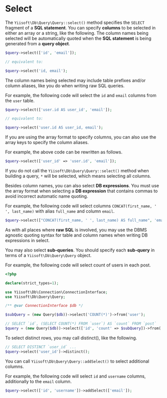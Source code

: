 # Select

The `Yiisoft\Db\Query\Query::select()` method specifies the `SELECT` fragment of a **SQL statement**. You can specify **columns** to be selected in either an array or a string, like the following. The column names being selected will be automatically quoted when the **SQL statement** is being generated from a **query object**.

```php
$query->select(['id', 'email']);

// equivalent to:

$query->select('id, email');
```

The column names being selected may include table prefixes and/or column aliases, like you do when writing raw SQL queries.

For example, the following code will select the `id` and `email` columns from the `user` table.

```php
$query->select(['user.id AS user_id', 'email']);

// equivalent to:

$query->select('user.id AS user_id, email');
```

If you are using the array format to specify columns, you can also use the array keys to specify the column aliases.

For example, the above code can be rewritten as follows.

```php
$query->select(['user_id' => 'user.id', 'email']);
```

If you do not call the `Yiisoft\Db\Query\Query::select()` method when building a query, `*` will be selected, which means selecting all columns.

Besides column names, you can also select **DB expressions**. You must use the array format when selecting a **DB expression** that contains commas to avoid incorrect automatic name quoting. 

For example, the following code will select columns `CONCAT(first_name, ' ', last_name)` with alias `full_name` and column `email`.

```php
$query->select(["CONCAT(first_name, ' ', last_name) AS full_name", 'email']); 
```

As with all places where **raw SQL** is involved, you may use the DBMS agnostic quoting syntax for table and column names when writing DB expressions in select.

You may also select **sub-queries**. You should specify each **sub-query** in terms of a `Yiisoft\Db\Query\Query` object.

For example, the following code will select count of users in each post.

```php
<?php

declare(strict_types=1);

use Yiisoft\Db\Connection\ConnectionInterface;
use Yiisoft\Db\Query\Query;

/** @var ConnectionInterface $db */

$subQuery = (new Query($db))->select('COUNT(*)')->from('user');

// SELECT `id`, (SELECT COUNT(*) FROM `user`) AS `count` FROM `post`
$query = (new Query($db))->select(['id', 'count' => $subQuery])->from('post');
```

To select distinct rows, you may call distinct(), like the following.

```php
// SELECT DISTINCT `user_id` ...
$query->select('user_id')->distinct();
```

You can call `Yiisoft\Db\Query\Query::addSelect()` to select additional columns.

For example, the following code will select `id` and `username` columns, additionally to the `email` column. 

```php
$query->select(['id', 'username'])->addSelect(['email']);
```
